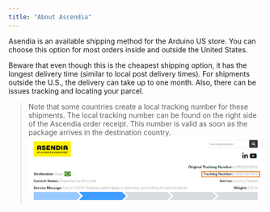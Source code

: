 ```yaml
---
title: "About Ascendia"
---
```


Asendia is an available shipping method for the Arduino US store. You can choose this option for most orders inside and outside the United States.

Beware that even though this is the cheapest shipping option, it has the longest delivery time (similar to local post delivery times). For shipments outside the U.S., the delivery can take up to one month. Also, there can be issues tracking and locating your parcel.

> Note that some countries create a local tracking number for these shipments. The local tracking number can be found on the right side of the Ascendia order receipt. This number is valid as soon as the package arrives in the destination country. ![Ascendia order receipt with local tracking number highlighted](img/AsendiaLocalTrackingNumberHighlighted.png)
